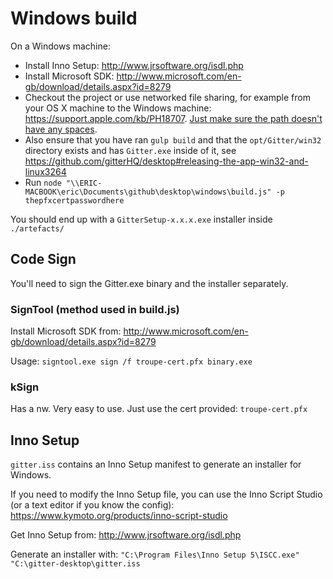 # Windows build

On a Windows machine:

- Install Inno Setup: http://www.jrsoftware.org/isdl.php
- Install Microsoft SDK: http://www.microsoft.com/en-gb/download/details.aspx?id=8279
- Checkout the project or use networked file sharing, for example from your OS X machine to the Windows machine: https://support.apple.com/kb/PH18707. [Just make sure the path doesn't have any spaces](https://github.com/nodejs/node/issues/5160).
- Also ensure that you have ran `gulp build` and that the `opt/Gitter/win32` directory exists and has `Gitter.exe` inside of it, see https://github.com/gitterHQ/desktop#releasing-the-app-win32-and-linux3264
- Run `node "\\ERIC-MACBOOK\eric\Documents\github\desktop\windows\build.js" -p thepfxcertpasswordhere`

You should end up with a `GitterSetup-x.x.x.exe` installer inside `./artefacts/`

## Code Sign

You'll need to sign the Gitter.exe binary and the installer separately.

### SignTool (method used in build.js)

Install Microsoft SDK from: http://www.microsoft.com/en-gb/download/details.aspx?id=8279

Usage: `signtool.exe sign /f troupe-cert.pfx binary.exe`

### kSign

Has a nw. Very easy to use. Just use the cert provided: `troupe-cert.pfx`

## Inno Setup

`gitter.iss` contains an Inno Setup manifest to generate an installer for Windows.

If you need to modify the Inno Setup file, you can use the Inno Script Studio (or a text editor if you know the config): https://www.kymoto.org/products/inno-script-studio

Get Inno Setup from: http://www.jrsoftware.org/isdl.php

Generate an installer with: `"C:\Program Files\Inno Setup 5\ISCC.exe" "C:\gitter-desktop\gitter.iss`
